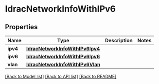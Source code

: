# IdracNetworkInfoWithIPv6

## Properties
Name | Type | Description | Notes
------------ | ------------- | ------------- | -------------
**ipv4** | [**IdracNetworkInfoWithIPv6Ipv4**](IdracNetworkInfoWithIPv6Ipv4.md) |  | 
**ipv6** | [**IdracNetworkInfoWithIPv6Ipv6**](IdracNetworkInfoWithIPv6Ipv6.md) |  | 
**vlan** | [**IdracNetworkInfoWithIPv6Vlan**](IdracNetworkInfoWithIPv6Vlan.md) |  | 

[[Back to Model list]](../README.md#documentation-for-models) [[Back to API list]](../README.md#documentation-for-api-endpoints) [[Back to README]](../README.md)

